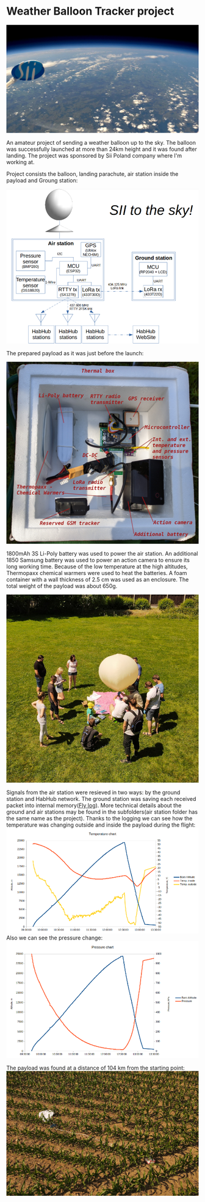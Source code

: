 # Weather Balloon Tracker project

![Camera view](Doc/24km_view.jpg)

An amateur project of sending a weather balloon up to the sky. The balloon was successfully launched at more than 24km height and it was found after landing. The project was sponsored by Sii Poland company where I'm working at.

Project consists the balloon, landing parachute, air station inside the payload and Groung station:

![alt text](Doc/Design_new.png)

The prepared payload as it was just before the launch:

![alt text](Doc/internals.jpg)

1800mAh 3S Li-Poly battery was used to power the air station. An additional 1850 Samsung battery was used to power an action camera to ensure its long working time. Because of the low temperature at the high altitudes, Thermopaxx chemical warmers were used to heat the batteries. A foam container with a wall thickness of 2.5 cm was used as an enclosure.
The total weight of the payload was about 650g.

![Preparing](Doc/launch.jpg)

Signals from the air station were resieved in two ways: by the ground station and HabHub network. The ground station was saving each received packet into internal memory([Fly log](Doc/Fly_Chart.xlsx)). More technical details about the ground and air stations may be found in the subfolders(air station folder has the same name as the project).
Thanks to the logging we can see how the temperature was changing outside and inside the payload during the flight:
![Temperature chart](Doc/Temperature_Chart.png)
Also we can see the pressure change:
![Pressure chart](Doc/Pressure_chart.png)

The payload was found at a distance of 104 km from the starting point:
![Found](Doc/Found.jpg)

